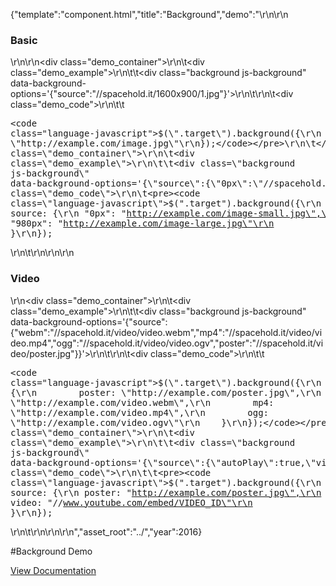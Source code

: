 {"template":"component.html","title":"Background","demo":"<style>\r\n\t.background {\r\n\t\twidth: 100%;\r\n\r\n\t\tbackground: #CFD8DC;\r\n\t\tmargin: 0 0 20px;\r\n\t\tpadding-top: 50%;\r\n\t}\r\n</style>\r\n\r\n<h3>Basic</h3>\r\n\r\n<div class=\"demo_container\">\r\n\t<div class=\"demo_example\">\r\n\t\t<div class=\"background js-background\" data-background-options='{\"source\":\"//spacehold.it/1600x900/1.jpg\"}'></div>\r\n\t</div>\r\n\t<div class=\"demo_code\">\r\n\t\t<pre><code class=\"language-javascript\">$(\".target\").background({\r\n    source: \"http://example.com/image.jpg\"\r\n});</code></pre>\r\n\t</div>\r\n</div>\r\n\r\n<h3>Responsive</h3>\r\n<div class=\"demo_container\">\r\n\t<div class=\"demo_example\">\r\n\t\t<div class=\"background js-background\" data-background-options='{\"source\":{\"0px\":\"//spacehold.it/800x450/2.jpg\",\"980px\":\"//spacehold.it/1600x900/2.jpg\"}}'></div>\r\n\t</div>\r\n\t<div class=\"demo_code\">\r\n\t<pre><code class=\"language-javascript\">$(\".target\").background({\r\n    source: {\r\n        \"0px\": \"http://example.com/image-small.jpg\",\r\n        \"980px\": \"http://example.com/image-large.jpg\"\r\n    }\r\n});</code></pre>\r\n\t</div>\r\n</div>\r\n\r\n<h3>Video</h3>\r\n<div class=\"demo_container\">\r\n\t<div class=\"demo_example\">\r\n\t\t<div class=\"background js-background\" data-background-options='{\"source\":{\"webm\":\"//spacehold.it/video/video.webm\",\"mp4\":\"//spacehold.it/video/video.mp4\",\"ogg\":\"//spacehold.it/video/video.ogv\",\"poster\":\"//spacehold.it/video/poster.jpg\"}}'></div>\r\n\t</div>\r\n\t<div class=\"demo_code\">\r\n\t\t<pre><code class=\"language-javascript\">$(\".target\").background({\r\n    source: {\r\n        poster: \"http://example.com/poster.jpg\",\r\n        webm: \"http://example.com/video.webm\",\r\n        mp4: \"http://example.com/video.mp4\",\r\n        ogg: \"http://example.com/video.ogv\"\r\n    }\r\n});</code></pre>\r\n\t</div>\r\n</div>\r\n\r\n<h3>YouTube</h3>\r\n<div class=\"demo_container\">\r\n\t<div class=\"demo_example\">\r\n\t\t<div class=\"background js-background\" data-background-options='{\"source\":{\"autoPlay\":true,\"video\":\"//youtu.be/LlQ8dhdSjWs\"},\"youtubeOptions\":{\"start\":60}}'></div>\r\n\t</div>\r\n\t<div class=\"demo_code\">\r\n\t\t<pre><code class=\"language-javascript\">$(\".target\").background({\r\n    source: {\r\n        poster: \"http://example.com/poster.jpg\",\r\n        video: \"//www.youtube.com/embed/VIDEO_ID\"\r\n    }\r\n});</code></pre>\r\n\t</div>\r\n</div>\r\n\r\n<!--\r\n<div class=\"background js-background\" data-background-options='{\"source\":{\"autoPlay\":false,\"video\":\"//youtu.be/LlQ8dhdSjWs\"},\"youtubeOptions\":{\"start\":60}}'></div>\r\n<script>\r\n\t$(document).ready(function() {\r\n\t\t$(\".js-background\").background(\"play\");\r\n\t});\r\n</script>\r\n-->","asset_root":"../","year":2016}

 #Background Demo
<p class="back_link"><a href="https://formstone.it/components/background">View Documentation</a></p>